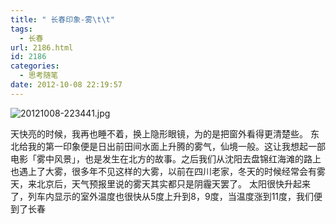 ```yaml
---
title: " 长春印象-雾\t\t"
tags:
  - 长春
url: 2186.html
id: 2186
categories:
  - 思考随笔
date: 2012-10-08 22:19:57
---
```


![20121008-223441.jpg](../../../images/2012/10/20121008-223441.jpg) 

天快亮的时候，我再也睡不着，换上隐形眼镜，为的是把窗外看得更清楚些。 东北给我的第一印象便是日出前田间水面上升腾的雾气，仙境一般。这让我想起一部电影「雾中风景」，也是发生在北方的故事。之后我们从沈阳去盘锦红海滩的路上也遇上了大雾，很多年不见这样的大雾，以前在四川老家，冬天的时候经常会有雾天，来北京后，天气预报里说的雾天其实都只是阴霾天罢了。 太阳很快升起来了，列车内显示的室外温度也很快从5度上升到8，9度，当温度涨到11度，我们便到了长春